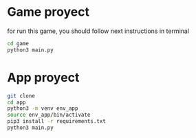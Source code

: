 # Game proyect
for  run this game, you should follow next instructions in terminal


```sh
cd game
python3 main.py
```


# App proyect
```sh
git clone
cd app
python3 -m venv env_app
source env_app/bin/activate
pip3 install -r requirements.txt
python3 main.py
```